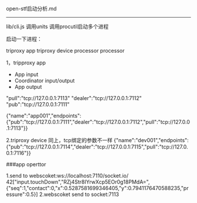 open-stf启动分析.md

---

lib/cli.js
	调用units 调用procutil启动多个进程

启动一下进程：

triproxy app 
triproxy device
processor
processor


1，tripproxy app

- App input 
- Coordinator input/output
- App output

"pull":"tcp://127.0.0.1:7113"
"dealer":"tcp://127.0.0.1:7112"
"pub":"tcp://127.0.0.1:7111"

{"name":"app001","endpoints":{"pub":"tcp://127.0.0.1:7111","dealer":"tcp://127.0.0.1:7112","pull":"tcp://127.0.0.1:7113"}}

2.triproxy device
同上，tcp绑定的参数不一样
{"name":"dev001","endpoints":{"pub":"tcp://127.0.0.1:7114","dealer":"tcp://127.0.0.1:7115","pull":"tcp://127.0.0.1:7116"}}


###app operttor

1.send to webscoket:ws://localhost:7110/socket.io/
	42["input.touchDown","RZj4Str8IYrwXcp5EOr0g18PMdA=",{"seq":1,"contact":0,"x":0.5287581699346405,"y":0.7941176470588235,"pressure":0.5}]
2.webscoket send to socket:7113